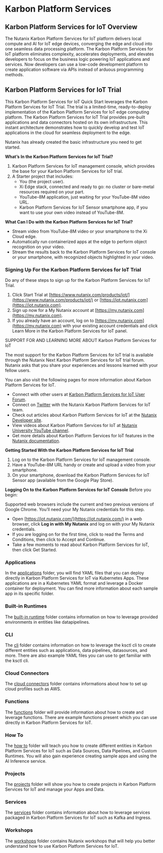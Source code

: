 # Karbon Platform Services

## Karbon Platform Services for IoT Overview
The Nutanix Karbon Platform Services for IoT platform delivers local compute and AI for IoT edge devices, converging the edge and cloud into one seamless data processing platform. The Karbon Platform Services for IoT platform eliminates complexity, accelerates deployments, and elevates developers to focus on the business logic powering IoT applications and services. Now developers can use a low-code development platform to create application software via APIs instead of arduous programming methods.

## Karbon Platform Services for IoT Trial
This Karbon Platform Services for IoT Quick Start leverages the Karbon Platform Services for IoT Trial. The trial is a limited-time, ready-to-deploy implementation of the Karbon Platform Services for IoT edge computing platform. The Karbon Platform Services for IoT Trial provides pre-built applications and data connectors hosted on its own infrastructure. This instant architecture demonstrates how to quickly develop and test IoT applications in the cloud for seamless deployment to the edge.

Nutanix has already created the basic infrastructure you need to get started.

**What’s In the Karbon Platform Services for IoT Trial?**
1. Karbon Platform Services for IoT management console, which provides the base for your Karbon Platform Services for IoT trial.
1. A Starter project that includes:
    * You (the project user).
    * Xi Edge stack, connected and ready to go: no cluster or bare-metal resources required on your part.
    * YouTube-8M application, just waiting for your YouTube-8M video URL.
    * Karbon Platform Services for IoT Sensor smartphone app, if you want to use your own video instead of YouTube-8M.

**What Can I Do with the Karbon Platform Services for IoT Trial?**
* Stream video from YouTube-8M video or your smartphone to the Xi Cloud edge.
* Automatically run containerized apps at the edge to perform object recognition on your video.
* Stream the results back to the Karbon Platform Services for IoT console or your smartphone, with recognized objects highlighted in your video.

### Signing Up For the Karbon Platform Services for IoT Trial
Do any of these steps to sign up for the Karbon Platform Services for IoT Trial.
1. Click Start Trial at [https://www.nutanix.com/products/iot/](https://www.nutanix.com/products/iot/) or [https://iot.nutanix.com](https://iot.nutanix.com).
1. Sign up now for a My Nutanix account at [https://my.nutanix.com](https://my.nutanix.com).
1. If you already have an account, log on to [https://my.nutanix.com](https://my.nutanix.com) with your existing account credentials and click Learn More in the Karbon Platform Services for IoT panel.

SUPPORT FOR AND LEARNING MORE ABOUT Karbon Platform Services for IoT

The most support for the Karbon Platform Services for IoT trial is available through the Nutanix Next Karbon Platform Services for IoT trial forum. Nutanix asks that you share your experiences and lessons learned with your fellow users.

You can also visit the following pages for more information about Karbon Platform Services for IoT.

* Connect with other users at [Karbon Platform Services for IoT User Forum](https://next.nutanix.com/xi-iot-72).
* Connect on [Twitter](https://twitter.com/NutanixIoT) with the Nutanix Karbon Platform Services for IoT team.
* Check out articles about Karbon Platform Services for IoT at the [Nutanix Developer site](https://developer.nutanix.com/iot).
* View videos about Karbon Platform Services for IoT at [Nutanix University YouTube channel](https://www.youtube.com/watch?v#wmUkz-XZLJo).
* Get more details about Karbon Platform Services for IoT features in the [Nutanix documentation](https://portal.nutanix.com/?filterKey#type&filterVal#Xi#/page/docs/list).

**Getting Started With the Karbon Platform Services for IoT Trial**
1. Log on to the Karbon Platform Services for IoT management console.
1. Have a YouTube-8M URL handy or create and upload a video from your smartphone.
1. On your smartphone, download the Karbon Platform Services for IoT Sensor app (available from the Google Play Store).

**Logging On to the Karbon Platform Services for IoT Console**
Before you begin:

Supported web browsers include the current and two previous versions of Google Chrome. You’ll need your My Nutanix credentials for this step.
* Open [https://iot.nutanix.com/](https://iot.nutanix.com/) in a web browser, click **Log in with My Nutanix** and log on with your My Nutanix credentials.
* If you are logging on for the first time, click to read the Terms and Conditions, then click to Accept and Continue.
* Take a few moments to read about Karbon Platform Services for IoT, then click Get Started.

### Applications

In the [applications](applications) folder, you will find YAML files that you can deploy directly in Karbon Platform Services for IoT via Kubernetes Apps. These applications are in a Kubernetes YAML format and leverage a Docker container for 
deployment. You can find more information about each sample app in its specific folder. 

### Built-in Runtimes

The [built-in runtime](built-in_runtimes) folder contains information on how to leverage provided environments in entities like datapipelines. 

### CLI

The [cli](cli) folder contains information on how to leverage the ksctl cli to create different entities such as applications, data pipelines, datasources, and more. There are also example YAML files you can use to get 
familiar with the ksctl cli. 

### Cloud Connectors

The [cloud connectors](cloud_connectors) folder contains informations about how to set up cloud profiles such as AWS.

### Functions

The [functions](functions) folder will provide information about how to create and leverage functions. There are example functions present which you can use directly in Karbon Platform Services for IoT. 

### How To

The [how to](how_to) folder will teach you how to create different entities in Karbon Platform Services for IoT such as Data Sources, Data Pipelines, and Custom Runtimes. You will also gain experience creating sample apps and using the AI Inference service.

### Projects

The [projects](projects) folder will show you how to create projects in Karbon Platform Services for IoT and manage your Apps and Data.

### Services

The [services](services) folder contains information about how to leverage services packaged in Karbon Platform Services for IoT such as Kafka and Ingress.

### Workshops

The [workshops](workshops) folder contains Nutanix workshops that will help you better understand how to use Karbon Platform Services for IoT.